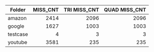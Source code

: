 | Folder | MISS\_CNT | TRI MISS\_CNT | QUAD MISS\_CNT
|---|---:|---:|---:|
| amazon | 2414 | 2096 | 2096 |
| google | 1627 | 1003 | 1003 |
| testcase | 4 | 3 | 3 |
| youtube | 3581 | 235 | 235 |
